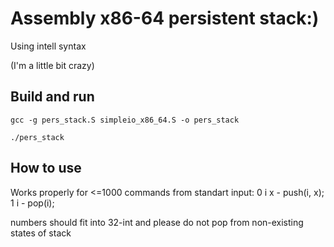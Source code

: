 # Assembly x86-64 persistent stack:)
Using intell syntax

(I'm a little bit crazy)
## Build and run

```
gcc -g pers_stack.S simpleio_x86_64.S -o pers_stack

./pers_stack
```

## How to use
Works properly for <=1000 commands from standart input:
0 i x - push(i, x);
1 i - pop(i);

numbers should fit into 32-int
and please do not pop from non-existing states of stack
